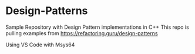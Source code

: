 # Design-Patterns
Sample Repository with Design Pattern implementations in C++
This repo is pulling examples from https://refactoring.guru/design-patterns

Using VS Code with Msys64
